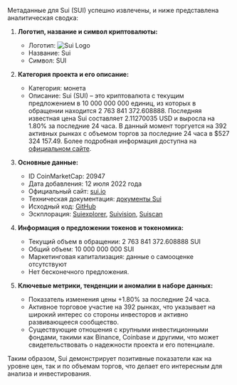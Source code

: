Метаданные для Sui (SUI) успешно извлечены, и ниже представлена аналитическая сводка:

1. **Логотип, название и символ криптовалюты:**
   - Логотип: ![Sui Logo](https://s2.coinmarketcap.com/static/img/coins/64x64/20947.png)
   - Название: Sui
   - Символ: SUI

2. **Категория проекта и его описание:**
   - Категория: монета
   - Описание: Sui (SUI) – это криптовалюта с текущим предложением в 10 000 000 000 единиц, из которых в обращении находится 2 763 841 372.608888. Последняя известная цена Sui составляет 2.11270035 USD и выросла на 1.80% за последние 24 часа. В данный момент торгуется на 392 активных рынках с объемом торгов за последние 24 часа в $527 324 157.49. Более подробная информация доступна на [официальном сайте](https://sui.io/#).

3. **Основные данные:**
   - ID CoinMarketCap: 20947
   - Дата добавления: 12 июля 2022 года
   - Официальный сайт: [sui.io](https://sui.io/#)
   - Техническая документация: [документы Sui](https://docs.sui.io/)
   - Исходный код: [GitHub](https://github.com/MystenLabs)
   - Эскплорация: [Suiexplorer](https://suiexplorer.com/), [Suivision](https://suivision.xyz/), [Suiscan](https://suiscan.xyz/mainnet/home)

4. **Информация о предложении токенов и токеномика:**
   - Текущий объем в обращении: 2 763 841 372.608888 SUI
   - Общий объем: 10 000 000 000 SUI
   - Маркетинговая капитализация: данные о самооценке отсутствуют
   - Нет бесконечного предложения.

5. **Ключевые метрики, тенденции и аномалии в наборе данных:**
   - Показатель изменения цены +1.80% за последние 24 часа.
   - Активное торговое участие на 392 рынках, что указывает на широкий интерес со стороны инвесторов и активно развивающееся сообщество.
   - Существующие отношения с крупными инвестиционными фондами, такими как Binance, Coinbase и другими, что может свидетельствовать о надежности проекта и его потенциале.

Таким образом, Sui демонстрирует позитивные показатели как на уровне цен, так и по объемам торгов, что делает его интересным для анализа и инвестирования.